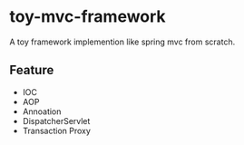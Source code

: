 # toy-mvc-framework
A toy framework implemention like spring mvc from scratch.
## Feature
* IOC
* AOP
* Annoation
* DispatcherServlet
* Transaction Proxy